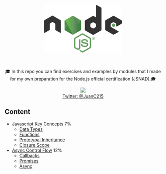 <p align="center">
  <img src="https://github.com/nodejs/nodejs.dev/raw/master/src/images/nodejslogo.png" width="250" />
  <br /> <br /> <br />
</p>

<p align="center">🎓 In this repo you can find exercises and examples by modules that I made for my own preparation for the Node.js official certification (JSNAD).🎓</p>

<p align="center">
  <a title="MIT License" href="LICENSE.md">
    <img src="https://img.shields.io/github/license/gridsome/gridsome.svg?style=flat-square&label=License&colorB=6cc24a">
  </a>
  <br />
  <a title="Twitter: JuanC215" href="https://twitter.com/JuanC215">
   Twitter: @JuanC215
  </a>
  <br />
</p>

## Content

* [Javascript Key Concepts] 7%
  * [Data Types]
  * [Functions]
  * [Prototypal Inheritance]
  * [Closure Scope]
* [Async Control Flow] 12%
  * [Callbacks]
  * [Promises]
  * [Async]


 [Javascript Key Concepts]: <http://github.com/jsricarde/jsnad-labs/tree/master/es6>
 [Data Types]: <https://github.com/jsricarde/jsnad-labs/tree/master/es6#data-types>
 [Functions]: <https://github.com/jsricarde/jsnad-labs/tree/master/es6#functions>
 [Prototypal Inheritance]: <https://github.com/jsricarde/jsnad-labs/tree/master/es6#prototypal-inheritance-functional>
 [Closure Scope]: <https://github.com/jsricarde/jsnad-labs/tree/master/es6#closure-scope>

 [Async Control flow]: <http://github.com/jsricarde/jsnad-labs/tree/master/async>
 [Callbacks]: <https://github.com/jsricarde/jsnad-labs/tree/master/async#callbacks>
 [Promises]: <https://github.com/jsricarde/jsnad-labs/tree/master/async#promises>
 [Async]: <https://github.com/jsricarde/jsnad-labs/tree/master/async#async>

